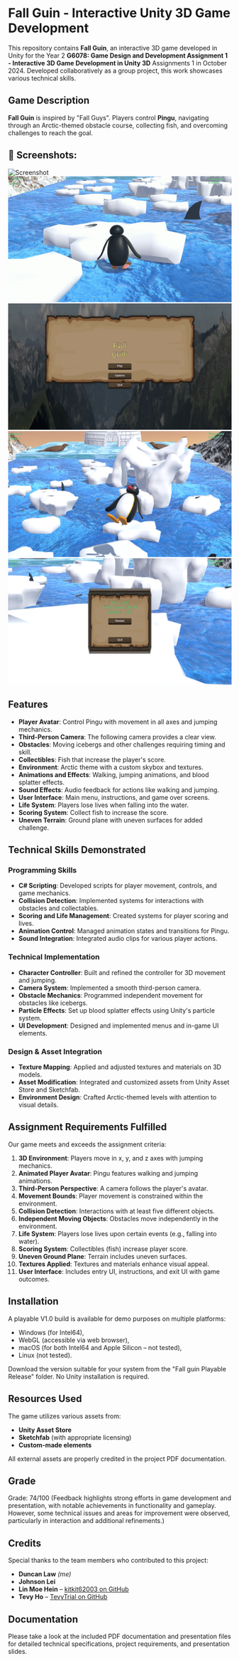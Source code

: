 # Fall Guin - Interactive Unity 3D Game Development

This repository contains **Fall Guin**, an interactive 3D game developed in Unity for the Year 2 **G6078: Game Design and Development Assignment 1 - Interactive 3D Game Development in Unity 3D**  Assignments 1 in October 2024. Developed collaboratively as a group project, this work showcases various technical skills.

## Game Description

**Fall Guin** is inspired by "Fall Guys". Players control **Pingu**, navigating through an Arctic-themed obstacle course, collecting fish, and overcoming challenges to reach the goal.

## 📸 Screenshots:
![Screenshot](https://github.com/dundd2/Y2-Game-Development-Project1-Fall-Guin/blob/main/Screenshot/SC%20(1).gif)
![Screenshot](https://github.com/dundd2/Y2-Game-Development-Project1-Fall-Guin/blob/main/Screenshot/SC%20(2).gif)
![Screenshot](https://github.com/dundd2/Y2-Game-Development-Project1-Fall-Guin/blob/main/Screenshot/SC%20(3).png)
![Screenshot](https://github.com/dundd2/Y2-Game-Development-Project1-Fall-Guin/blob/main/Screenshot/SC%20(4).png)
![Screenshot](https://github.com/dundd2/Y2-Game-Development-Project1-Fall-Guin/blob/main/Screenshot/SC%20(5).png)

## Features

- **Player Avatar**: Control Pingu with movement in all axes and jumping mechanics.
- **Third-Person Camera**: The following camera provides a clear view.
- **Obstacles**: Moving icebergs and other challenges requiring timing and skill.
- **Collectibles**: Fish that increase the player's score.
- **Environment**: Arctic theme with a custom skybox and textures.
- **Animations and Effects**: Walking, jumping animations, and blood splatter effects.
- **Sound Effects**: Audio feedback for actions like walking and jumping.
- **User Interface**: Main menu, instructions, and game over screens.
- **Life System**: Players lose lives when falling into the water.
- **Scoring System**: Collect fish to increase the score.
- **Uneven Terrain**: Ground plane with uneven surfaces for added challenge.


## Technical Skills Demonstrated

### Programming Skills

- **C# Scripting**: Developed scripts for player movement, controls, and game mechanics.
- **Collision Detection**: Implemented systems for interactions with obstacles and collectables.
- **Scoring and Life Management**: Created systems for player scoring and lives.
- **Animation Control**: Managed animation states and transitions for Pingu.
- **Sound Integration**: Integrated audio clips for various player actions.

### Technical Implementation

- **Character Controller**: Built and refined the controller for 3D movement and jumping.
- **Camera System**: Implemented a smooth third-person camera.
- **Obstacle Mechanics**: Programmed independent movement for obstacles like icebergs.
- **Particle Effects**: Set up blood splatter effects using Unity's particle system.
- **UI Development**: Designed and implemented menus and in-game UI elements.

### Design & Asset Integration

- **Texture Mapping**: Applied and adjusted textures and materials on 3D models.
- **Asset Modification**: Integrated and customized assets from Unity Asset Store and Sketchfab.
- **Environment Design**: Crafted Arctic-themed levels with attention to visual details.

## Assignment Requirements Fulfilled

Our game meets and exceeds the assignment criteria:

1. **3D Environment**: Players move in x, y, and z axes with jumping mechanics.
2. **Animated Player Avatar**: Pingu features walking and jumping animations.
3. **Third-Person Perspective**: A camera follows the player's avatar.
4. **Movement Bounds**: Player movement is constrained within the environment.
5. **Collision Detection**: Interactions with at least five different objects.
6. **Independent Moving Objects**: Obstacles move independently in the environment.
7. **Life System**: Players lose lives upon certain events (e.g., falling into water).
8. **Scoring System**: Collectibles (fish) increase player score.
9. **Uneven Ground Plane**: Terrain includes uneven surfaces.
10. **Textures Applied**: Textures and materials enhance visual appeal.
11. **User Interface**: Includes entry UI, instructions, and exit UI with game outcomes.

## Installation
A playable V1.0 build is available for demo purposes on multiple platforms:  

- Windows (for Intel64),  
- WebGL (accessible via web browser),
- macOS (for both Intel64 and Apple Silicon  – not tested),  
- Linux (not tested).

Download the version suitable for your system from the "Fall guin Playable Release" folder. No Unity installation is required.

## Resources Used

The game utilizes various assets from:

- **Unity Asset Store**
- **Sketchfab** (with appropriate licensing)
- **Custom-made elements**

All external assets are properly credited in the project PDF documentation.

## Grade
Grade: 74/100
(Feedback highlights strong efforts in game development and presentation, with notable achievements in functionality and gameplay. However, some technical issues and areas for improvement were observed, particularly in interaction and additional refinements.)

## Credits

Special thanks to the team members who contributed to this project:

- **Duncan Law** *(me)*  
- **Johnson Lei**  
- **Lin Moe Hein**  – [kitkit62003 on GitHub](https://github.com/kitkit62003)
- **Tevy Ho** – [TevyTrial on GitHub](https://github.com/TevyTrial)

## Documentation

Please take a look at the included PDF documentation and presentation files for detailed technical specifications, project requirements, and presentation slides.
